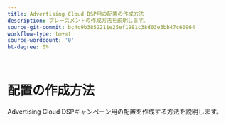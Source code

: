 ```yaml
---
title: Advertising Cloud DSP用の配置の作成方法
description: プレースメントの作成方法を説明します。
source-git-commit: bc4c9b3852211e25ef1981c38d03e3bb47c60964
workflow-type: tm+mt
source-wordcount: '0'
ht-degree: 0%

---
```


# 配置の作成方法

Advertising Cloud DSPキャンペーン用の配置を作成する方法を説明します。

<!--
>[!VIDEO]()
-->
